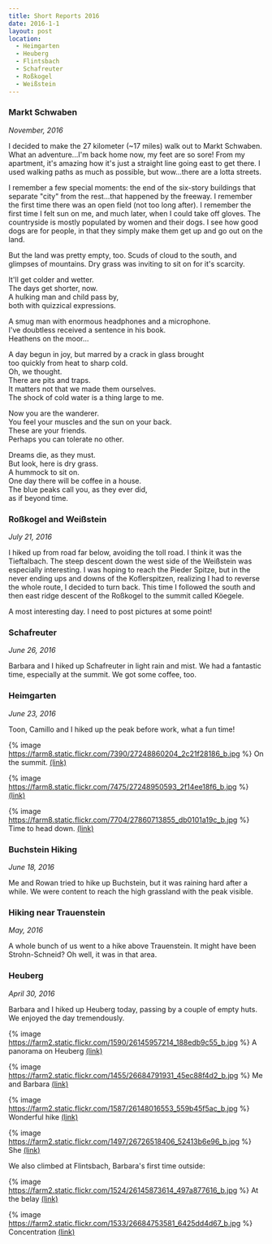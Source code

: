 ```yaml
---
title: Short Reports 2016
date: 2016-1-1
layout: post
location: 
  - Heimgarten
  - Heuberg
  - Flintsbach
  - Schafreuter
  - Roßkogel
  - Weißstein
---
```


### Markt Schwaben
_November, 2016_

I decided to make the 27 kilometer (~17 miles) walk out to Markt Schwaben.
What an adventure...I'm back home now, my feet are so sore! From my apartment,
it's amazing how it's just a straight line going east to get there. I used
walking paths as much as possible, but wow...there are a lotta streets.

I remember a few special moments: the end of the six-story buildings that
separate "city" from the rest...that happened by the freeway. I remember the
first time there was an open field (not too long after). I remember the
first time I felt sun on me, and much later, when I could take off gloves.
The countryside is mostly populated by women and their dogs. I see how good
dogs are for people, in that they simply make them get up and go out on the
land.

But the land was pretty empty, too. Scuds of cloud to the south, and glimpses
of mountains. Dry grass was inviting to sit on for it's scarcity.

It'll get colder and wetter.  
The days get shorter, now.  
A hulking man and child pass by,  
both with quizzical expressions.  
  
A smug man with enormous headphones and a microphone.  
I've doubtless received a sentence in his book.  
Heathens on the moor...  
  
A day begun in joy, but marred by a crack in glass brought  
too quickly from heat to sharp cold.  
Oh, we thought.  
There are pits and traps.  
It matters not that we made them ourselves.  
The shock of cold water is a thing large to me.  
  
Now you are the wanderer.  
You feel your muscles and the sun on your back.  
These are your friends.  
Perhaps you can tolerate no other.  
  
Dreams die, as they must.  
But look, here is dry grass.  
A hummock to sit on.  
One day there will be coffee in a house.  
The blue peaks call you, as they ever did,  
as if beyond time.  

### Roßkogel and Weißstein
_July 21, 2016_

I hiked up from road far below, avoiding the toll road. I think it was
the Tieftalbach. The steep descent down the west side of the
Weißstein was especially interesting. I was hoping to reach the
Pieder Spitze, but in the never ending ups and downs of the Koflerspitzen,
realizing I had to reverse the whole route, I decided to turn back.
This time I followed the south and then east ridge descent of the
Roßkogel to the summit called Köegele. 

A most interesting day. I need to post pictures at some point!

### Schafreuter
_June 26, 2016_

Barbara and I hiked up Schafreuter in light rain and mist. We had a fantastic
time, especially at the summit. We got some coffee, too.

### Heimgarten
_June 23, 2016_

Toon, Camillo and I hiked up the peak before work, what a fun time!

{% image https://farm8.static.flickr.com/7390/27248860204_2c21f28186_b.jpg %}
On the summit.
<a href='https://www.flickr.com/photos/55338612@N00/27248860204'>(link)</a>



{% image https://farm8.static.flickr.com/7475/27248950593_2f14ee18f6_b.jpg %}
<a href='https://www.flickr.com/photos/55338612@N00/27248950593'>(link)</a>



{% image https://farm8.static.flickr.com/7704/27860713855_db0101a19c_b.jpg %}
Time to head down.
<a href='https://www.flickr.com/photos/55338612@N00/27860713855'>(link)</a>

### Buchstein Hiking
_June 18, 2016_

Me and Rowan tried to hike up Buchstein, but it was raining hard after a while.
We were content to reach the high grassland with the peak visible.

### Hiking near Trauenstein
_May, 2016_

A whole bunch of us went to a hike above Trauenstein.
It might have been Strohn-Schneid? Oh well, it was in that area.

### Heuberg
_April 30, 2016_

Barbara and I hiked up Heuberg today, passing by a couple of empty huts.
We enjoyed the day tremendously.

{% image https://farm2.static.flickr.com/1590/26145957214_188edb9c55_b.jpg %}
A panorama on Heuberg
<a href='https://www.flickr.com/photos/55338612@N00/26145957214'>(link)</a>



{% image https://farm2.static.flickr.com/1455/26684791931_45ec88f4d2_b.jpg %}
Me and Barbara
<a href='https://www.flickr.com/photos/55338612@N00/26684791931'>(link)</a>



{% image https://farm2.static.flickr.com/1587/26148016553_559b45f5ac_b.jpg %}
Wonderful hike
<a href='https://www.flickr.com/photos/55338612@N00/26148016553'>(link)</a>



{% image https://farm2.static.flickr.com/1497/26726518406_52413b6e96_b.jpg %}
She
<a href='https://www.flickr.com/photos/55338612@N00/26726518406'>(link)</a>

We also climbed at Flintsbach, Barbara's first time outside:

{% image https://farm2.static.flickr.com/1524/26145873614_497a877616_b.jpg %}
At the belay
<a href='https://www.flickr.com/photos/55338612@N00/26145873614'>(link)</a>


{% image https://farm2.static.flickr.com/1533/26684753581_6425dd4d67_b.jpg %}
Concentration
<a href='https://www.flickr.com/photos/55338612@N00/26684753581'>(link)</a>


